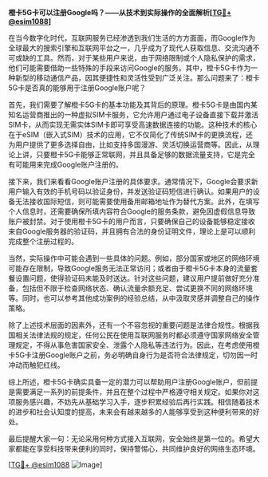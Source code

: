 **橙卡5G卡可以注册Google吗？——从技术到实际操作的全面解析[[TG💪+ @esim1088](https://t.me/s/esim1088)]**

在当今数字化时代，互联网服务已经渗透到我们生活的方方面面，而Google作为全球最大的搜索引擎和互联网平台之一，几乎成为了现代人获取信息、交流沟通不可或缺的工具。然而，对于某些用户来说，由于网络限制或个人隐私保护的需求，他们可能需要借助一些特殊的手段来访问Google的服务。其中，橙卡5G卡作为一种新型的移动通信产品，因其便捷性和灵活性受到广泛关注。那么问题来了：橙卡5G卡是否真的能够用于注册Google账户呢？

首先，我们需要了解橙卡5G卡的基本功能及其背后的原理。橙卡5G卡是由国内某知名运营商推出的一种虚拟SIM卡服务，它允许用户通过电子设备直接下载并激活SIM卡，从而实现无需实体SIM卡即可享受高速数据连接的功能。这种技术的核心在于eSIM（嵌入式SIM）技术的应用，它不仅简化了传统SIM卡的更换流程，还为用户提供了更多选择自由，比如支持多国漫游、灵活切换运营商等。因此，从理论上讲，只要橙卡5G卡能够正常联网，并且具备足够的数据流量支持，它是完全有可能用来完成Google账户注册的。

接下来，我们来看看Google账户注册的具体要求。通常情况下，Google会要求新用户输入有效的手机号码以验证身份，并发送验证码短信进行确认。如果用户的设备无法接收国际短信，则可能需要使用备用邮箱地址作为替代方案。此外，在填写个人信息时，还需要确保所填内容符合Google的服务条款，避免因虚假信息导致账户被封禁。对于使用橙卡5G卡的用户而言，只要确保自己的设备能够稳定接收来自Google服务器的验证码，并且拥有合法的身份证明文件，理论上是可以顺利完成整个注册过程的。

当然，实际操作中可能会遇到一些具体的问题。例如，部分国家或地区的网络环境可能存在限制，导致Google服务无法正常访问；或者由于橙卡5G卡本身的流量套餐设置问题，使得验证码未能及时送达。针对这些问题，建议用户提前做好充分准备，包括但不限于检查网络状态、确认流量余额充足、尝试更换不同的网络环境等。同时，也可以参考其他成功案例的经验总结，从中汲取灵感并调整自己的操作策略。

除了上述技术层面的因素外，还有一个不容忽视的重要问题是法律合规性。根据我国相关法律法规的规定，任何公民在使用互联网服务时都必须遵守国家网络安全管理规定，不得从事危害国家安全、泄露个人隐私等违法行为。因此，在考虑使用橙卡5G卡注册Google账户之前，务必明确自身行为是否符合法律规定，切勿因一时冲动而触犯红线。

综上所述，橙卡5G卡确实具备一定的潜力可以帮助用户注册Google账户，但前提是需要满足一系列的前提条件，并且在整个过程中严格遵守相关规定。如果你对这项服务感兴趣，不妨先从基础学习入手，逐步积累经验后再行实践。相信随着技术的进步和社会认知度的提高，未来会有越来越多的人能够享受到这种便利带来的好处。

最后提醒大家一句：无论采用何种方式接入互联网，安全始终是第一位的。希望大家都能在享受科技带来便利的同时，保持警惕心，共同维护良好的网络生态环境。

[[TG💪+ @esim1088](https://t.me/s/esim1088) ![Image](https://i.postimg.cc/4NQfJmqS/Snipaste-2025-05-13-00-14-12.png)]